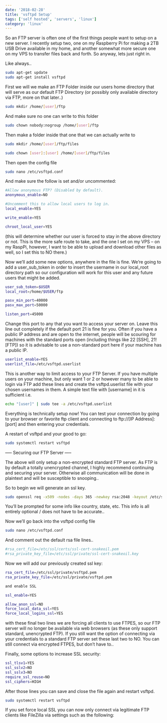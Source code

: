 ```yaml
---
date: '2018-02-28'
title: 'vsftpd Setup'
tags: ['self hosted', 'servers', 'linux']
category: 'linux'
---
```


So an FTP server is often one of the first things people want to setup on a new server. I recently setup two, one on my Raspberry Pi for making a 2TB USB Drive available in my home, and another somewhat more secure one on my VPS to transfer files back and forth.
So anyway, lets just right in.

Like always..

```bash
sudo apt-get update
sudo apt-get install vsftpd
```

First we will we make an FTP Folder inside our users home directory that will serve as our default FTP Directory (or possibly only available directory via FTP, more on that later..)

```bash
sudo mkdir /home/[user]/ftp
```

And make sure no one can write to this folder

```bash
sudo chown nobody:nogroup /home/[user]/ftp
```

Then make a folder inside that one that we can actually write to

```bash
sudo mkdir /home/[user]/ftp/files

sudo chown [user]:[user] /home/[user]/ftp/files
```

Then open the config file

```bash
sudo nano /etc/vsftpd.conf
```

And make sure the follow is set and/or uncommented:

```bash
#Allow anonymous FTP? (Disabled by default).
anonymous_enable=NO

#Uncomment this to allow local users to log in.
local_enable=YES

write_enable=YES

chroot_local_user=YES
```

(this will determine whether our user is forced to stay in the above directory or not. This is the more safe route to take, and the one I set on my VPS – on my RaspPi, however, I want to be able to upload and download other files as well, so I set this to NO there.)

Now we’ll add some new options, anywhere in the file is fine. We’re going to add a user_sub_token in order to insert the username in our local_root directory path so our configuration will work for this user and any future users that might be added.

```bash
user_sub_token=$USER
local_root=/home/$USER/ftp

pasv_min_port=40000
pasv_max_port=50000

listen_port=45000
```

Change this port to any that you want to access your server on. Leave this line out completely if the default port 21 is fine for you. Often if you have a public IP address and are open to the internet, people will be scouring for machines with the standard ports open (including things like 22 [SSH], 21! [FTP]) so it is advisable to use a non-standard port here if your machine has a public IP.

```bash
userlist_enable=YES
userlist_file=/etc/vsftpd.userlist
```

This is another way to limit access to your FTP Server. If you have multiple users on your machine, but only want 1 or 2 or however many to be able to login via FTP add these lines and create the vsftpd.userlist file with your chosen usernames in them. A simple text file with [username] in it is sufficient i.e.

```bash
echo "[user]" | sudo tee -a /etc/vsftpd.userlist
```

Everything is technically setup now! You can test your connection by going to your browser or favorite ftp client and connecting to ftp://[IP Address]:[port] and then entering your credentials.

A restart of vsftpd and your good to go:

```bash
sudo systemctl restart vsftpd
```

—– Securing our FTP Server —–

The above will only setup a non-encrypted standard FTP server. As FTP is by default a totally unencrypted channel, I highly recommend continuing and securing your server. Otherwise all communication will be done in plaintext and will be susceptible to snooping..

So to begin we will generate an ssl key.

```bash
sudo openssl req -x509 -nodes -days 365 -newkey rsa:2048 -keyout /etc/ssl/private/vsftpd.pem -out /etc/ssl/private/vsftpd.pem
```

You’ll be prompted for some info like country, state, etc. This info is all entirely optional / does not have to be accurate..

Now we’ll go back into the vsftpd config file

```bash
sudo nano /etc/vsftpd.conf
```

And comment out the default rsa file lines..

```bash
#rsa_cert_file=/etc/ssl/certs/ssl-cert-snakeoil.pem
#rsa_private_key_file=/etc/ssl/private/ssl-cert-snakeoil.key
```

Now we will add our previously created ssl key:

```bash
rsa_cert_file=/etc/ssl/private/vsftpd.pem
rsa_private_key_file=/etc/ssl/private/vsftpd.pem

and enable SSL

ssl_enable=YES

allow_anon_ssl=NO
force_local_data_ssl=YES
force_local_logins_ssl=YES
```

with these final two lines we are forcing all clients to use FTPES, so our FTP server will no longer be available via web browsers (as these only support standard, unencrypted FTP). If you still want the option of connecting via your credentials to a standard FTP server set these last two to NO. You can still connect via encrypted FTPES, but don’t have to..

Finally, some options to increase SSL security:

```bash
ssl_tlsv1=YES
ssl_sslv2=NO
ssl_sslv3=NO
require_ssl_reuse=NO
ssl_ciphers=HIGH
```

After those lines you can save and close the file again and restart vsftpd.

```bash
sudo systemctl restart vsftpd
```

If you set force local SSL you can now only connect via legitimate FTP clients like FileZilla via settings such as the following:
